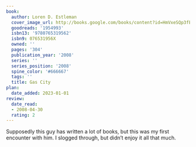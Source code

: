 ```yaml
---
book:
  author: Loren D. Estleman
  cover_image_url: http://books.google.com/books/content?id=HmVxeSQp3fEC&printsec=frontcover&img=1&zoom=1&edge=curl&source=gbs_api
  goodreads: '1954993'
  isbn13: '9780765319562'
  isbn9: 076531956X
  owned: ''
  pages: '304'
  publication_year: '2008'
  series: ''
  series_position: '2008'
  spine_color: '#666667'
  tags: ''
  title: Gas City
plan:
  date_added: 2023-01-01
review:
  date_read:
  - 2008-04-30
  rating: 2
---
```

Supposedly this guy has written a lot of books, but this was my first encounter with him. I slogged through, but didn’t enjoy it all that much.
